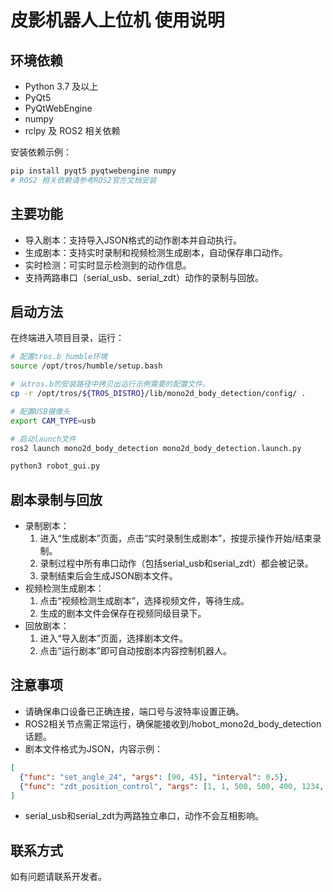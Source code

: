 # 皮影机器人上位机 使用说明

## 环境依赖
- Python 3.7 及以上
- PyQt5
- PyQtWebEngine
- numpy
- rclpy 及 ROS2 相关依赖

安装依赖示例：
```bash
pip install pyqt5 pyqtwebengine numpy
# ROS2 相关依赖请参考ROS2官方文档安装
```

## 主要功能
- 导入剧本：支持导入JSON格式的动作剧本并自动执行。
- 生成剧本：支持实时录制和视频检测生成剧本，自动保存串口动作。
- 实时检测：可实时显示检测到的动作信息。
- 支持两路串口（serial_usb、serial_zdt）动作的录制与回放。

## 启动方法
在终端进入项目目录，运行：
```bash
# 配置tros.b humble环境
source /opt/tros/humble/setup.bash

# 从tros.b的安装路径中拷贝出运行示例需要的配置文件。
cp -r /opt/tros/${TROS_DISTRO}/lib/mono2d_body_detection/config/ .

# 配置USB摄像头
export CAM_TYPE=usb

# 启动launch文件
ros2 launch mono2d_body_detection mono2d_body_detection.launch.py

python3 robot_gui.py
```

## 剧本录制与回放
- 录制剧本：
  1. 进入“生成剧本”页面，点击“实时录制生成剧本”，按提示操作开始/结束录制。
  2. 录制过程中所有串口动作（包括serial_usb和serial_zdt）都会被记录。
  3. 录制结束后会生成JSON剧本文件。
- 视频检测生成剧本：
  1. 点击“视频检测生成剧本”，选择视频文件，等待生成。
  2. 生成的剧本文件会保存在视频同级目录下。
- 回放剧本：
  1. 进入“导入剧本”页面，选择剧本文件。
  2. 点击“运行剧本”即可自动按剧本内容控制机器人。

## 注意事项
- 请确保串口设备已正确连接，端口号与波特率设置正确。
- ROS2相关节点需正常运行，确保能接收到/hobot_mono2d_body_detection话题。
- 剧本文件格式为JSON，内容示例：
```json
[
  {"func": "set_angle_24", "args": [90, 45], "interval": 0.5},
  {"func": "zdt_position_control", "args": [1, 1, 500, 500, 400, 1234, true, 0], "interval": 0.5}
]
```
- serial_usb和serial_zdt为两路独立串口，动作不会互相影响。

## 联系方式
如有问题请联系开发者。
